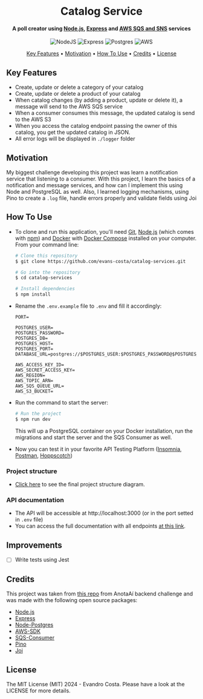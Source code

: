 <h1 align="center">
  <br>
   Catalog Service
  <br>
</h1>
<h4 align="center">A poll creator using <a href="https://https://nodejs.org/" target="_blank">Node.js</a>, <a href="https://expressjs.com/" target="_blank">Express</a> and <a href="https://aws.amazon.com/pt/?nc2=h_lg">AWS SQS and SNS</a> services</h4>

<div align='center'>

![NodeJS](https://img.shields.io/badge/node.js-6DA55F?style=for-the-badge&logo=node.js&logoColor=white)
![Express](https://img.shields.io/badge/express-%23000000.svg?style=for-the-badge&logo=express&logoColor=white)
![Postgres](https://img.shields.io/badge/postgres-%23316192.svg?style=for-the-badge&logo=postgresql&logoColor=white)
![AWS](https://img.shields.io/badge/AWS-%23FF9900.svg?style=for-the-badge&logo=amazon-aws&logoColor=white)

</div>

<p align="center">
  <a href="#key-features">Key Features</a> •
  <a href="#motivation">Motivation</a> •
  <a href="#how-to-use">How To Use</a> •
  <a href="#credits">Credits</a> •
  <a href="#license">License</a>
</p>

## Key Features

- Create, update or delete a category of your catalog
- Create, update or delete a product of your catalog
- When catalog changes (by adding a product, update or delete it), a message will send to the AWS SQS service
- When a consumer consumes this message, the updated catalog is send to the AWS S3
- When you access the catalog endpoint passing the owner of this catalog, you get the updated catalog in JSON.
- All error logs will be displayed in `./logger` folder
  
## Motivation

My biggest challenge developing this project was learn a notification service that listening to a consumer. With this project, I learn the basics of a notification and message services, and how can I implement this using Node and PostgreSQL as well. Also, I learned logging mechanisms, using Pino to create a `.log` file, handle errors properly and validate fields using Joi

## How To Use

- To clone and run this application, you'll need [Git](https://git-scm.com), [Node.js](https://nodejs.org/en/download/) (which comes with [npm](http://npmjs.com)) and [Docker](https://www.docker.com/get-started/) with [Docker Compose](https://docs.docker.com/compose/install/) installed on your computer. From your command line:

  ```bash
  # Clone this repository
  $ git clone https://github.com/evans-costa/catalog-services.git

  # Go into the repository
  $ cd catalog-services
  ```

  ```bash
  # Install dependencies
  $ npm install
  ```

- Rename the `.env.example` file to `.env` and fill it accordingly:

  ```env
  PORT=

  POSTGRES_USER=
  POSTGRES_PASSWORD=
  POSTGRES_DB=
  POSTGRES_HOST=
  POSTGRES_PORT=
  DATABASE_URL=postgres://$POSTGRES_USER:$POSTGRES_PASSWORD@$POSTGRES_HOST:$POSTGRES_PORT/$POSTGRES_DB
  
  AWS_ACCESS_KEY_ID=
  AWS_SECRET_ACCESS_KEY=
  AWS_REGION=
  AWS_TOPIC_ARN=
  AWS_SQS_QUEUE_URL=
  AWS_S3_BUCKET=
  ```

- Run the command to start the server:

  ```bash
  # Run the project
  $ npm run dev
  ```

  This will up a PostgreSQL container on your Docker installation, run the migrations and start the server and the SQS Consumer as well.

- Now you can test it in your favorite API Testing Platform ([Insomnia](https://insomnia.rest/download), [Postman](https://www.postman.com/), [Hoppscotch](https://hoppscotch.io/))

### Project structure

- <a href="https://github.com/githubanotaai/new-test-backend-nodejs/assets/52219768/504ba448-f128-41db-ae86-18dc19c0dc9d">Click here</a> to see the final project structure diagram.

### API documentation

- The API will be accessible at http://localhost:3000 (or in the port setted in `.env` file)
- You can access the full documentation with all endpoints <a href="https://evans-costa.github.io/catalog-services/">at this link</a>.
  
## Improvements

- [ ] Write tests using Jest

## Credits

This project was taken from <a href="https://github.com/githubanotaai/new-test-backend-nodejs?tab=readme-ov-file">this repo</a> from AnotaAí backend challenge and was made with the following open source packages:

- [Node.js](https://nodejs.org/)
- [Express](https://expressjs.com/pt-br/)
- [Node-Postgres](https://node-postgres.com/)
- [AWS-SDK](https://aws.amazon.com/pt/sdk-for-javascript/)
- [SQS-Consumer](https://www.npmjs.com/package/sqs-consumer)
- [Pino](https://github.com/pinojs/pino)
- [Joi](https://joi.dev/)
  
## License

The MIT License (MIT) 2024 - Evandro Costa. Please have a look at the LICENSE for more details.
